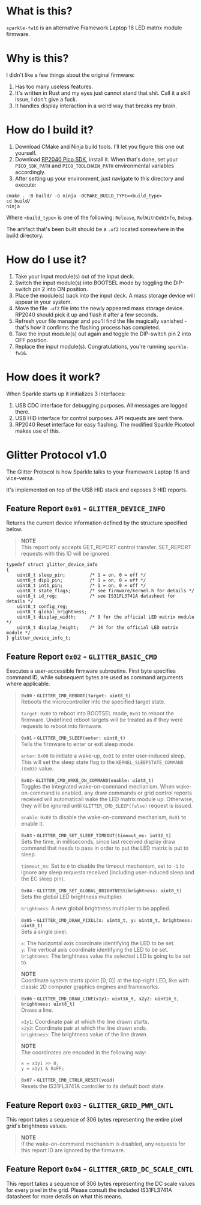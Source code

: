 ﻿# What is this?
`sparkle-fw16` is an alternative Framework Laptop 16 LED matrix module firmware.

# Why is this?
I didn't like a few things about the original firmware:
1. Has too many useless features.
2. It's written in Rust and my eyes just cannot stand that shit. 
   Call it a skill issue, I don't give a fuck.
3. It handles display interaction in a weird way that breaks my brain.

# How do I build it?
1. Download CMake and Ninja build tools. I'll let you figure this one out yourself.
2. Download [RP2040 Pico SDK](https://github.com/raspberrypi/pico-sdk), install it. 
When that's done, set your `PICO_SDK_PATH` and `PICO_TOOLCHAIN_PATH` environmental 
variables accordingly.
3. After setting up your environment, just navigate to this directory and execute:
```
cmake . -B build/ -G ninja -DCMAKE_BUILD_TYPE=<build_type>
cd build/
ninja
```
Where `<build_type>` is one of the following: `Release`, `RelWithDebInfo`, `Debug`.

The artifact that's been built should be a `.uf2` located somewhere in the build 
directory.

# How do I use it?
1. Take your input module(s) out of the input deck.
2. Switch the input module(s) into BOOTSEL mode by toggling the DIP-switch pin 2 
   into ON position. 
3. Place the module(s) back into the input deck. A mass storage device will appear 
   in your system. 
4. Move the file `.uf2` file into the newly appeared mass storage device. RP2040 
   should pick it up and flash it after a few seconds.
5. Refresh your file manager and you'll find the
   file magically vanished - that's how it confirms the flashing process has completed.
6. Take the input module(s) out again and toggle the DIP-switch pin 2 into OFF position.
7. Replace the input module(s). Congratulations, you're running `sparkle-fw16`.

# How does it work?
When Sparkle starts up it initializes 3 interfaces:
1. USB CDC interface for debugging purposes. All messages are logged there.
2. USB HID interface for control purposes. API requests are sent there.
3. RP2040 Reset interface for easy flashing. The modified Sparkle Picotool makes use of this.

# Glitter Protocol v1.0
The Glitter Protocol is how Sparkle talks to your Framework Laptop 16 and vice-versa.

It's implemented on top of the USB HID stack and exposes 3 HID reports.

## Feature Report `0x01` - `GLITTER_DEVICE_INFO`
Returns the current device information defined by the structure specified below.

> **NOTE**  
> This report only accepts GET_REPORT control transfer. SET_REPORT requests with this ID 
> will be ignored.

```
typedef struct glitter_device_info
{
    uint8_t sleep_pin;         /* 1 = on, 0 = off */
    uint8_t dip1_pin;          /* 1 = on, 0 = off */
    uint8_t intb_pin;          /* 1 = on, 0 = off */
    uint8_t state_flags;       /* see firmware/kernel.h for details */
    uint8_t id_reg;            /* see IS31FL3741A datasheet for details */
    uint8_t config_reg;
    uint8_t global_brightness;
    uint8_t display_width;     /* 9 for the official LED matrix module */
    uint8_t display_height;    /* 34 for the official LED matrix module */
} glitter_device_info_t;
```

## Feature Report `0x02` - `GLITTER_BASIC_CMD`
Executes a user-accessible firmware subroutine. First byte specifies command ID, while
subsequent bytes are used as command arguments where applicable.

> **`0x00` - `GLITTER_CMD_REBOOT(target: uint8_t)`**  
> Reboots the microcontroller into the specified target state.  
> 
> `target`: `0x00` to reboot into BOOTSEL mode, `0x01` to reboot the firmware. Undefined
>           reboot targets will be treated as if they were requests to reboot into firmware.

> **`0x01` - `GLITTER_CMD_SLEEP(enter: uint8_t)`**  
> Tells the firmware to enter or exit sleep mode. 
> 
> `enter`: `0x00` to initiate a wake-up, `0x01` to enter user-induced sleep. This will set the 
>          sleep state flag to the `KERNEL_SLEEPSTATE_COMMAND (0x03)` value.

> **`0x02`- `GLITTER_CMD_WAKE_ON_COMMAND(enable: uint8_t)`**  
> Toggles the integrated wake-on-command mechanism. When wake-on-command is enabled, any draw
> commands or grid control reports received will automaticall wake the LED matrix module up.
> Otherwise, they will be ignored until `GLITTER_CMD_SLEEP(false)` request is issued.
> 
> `enable`: `0x00` to disable the wake-on-command mechanism, `0x01` to enable it.

> **`0x03` - `GLITTER_CMD_SET_SLEEP_TIMEOUT(timeout_ms: int32_t)`**  
> Sets the time, in milliseconds, since last received display draw command that needs to pass
> in order to put the LED matrix is put to sleep.
> 
> `timeout_ms`: Set to `0` to disable the timeout mechanism, set to `-1` to ignore any sleep
>               requests received (including user-induced sleep and the EC sleep pin).

> **`0x04` - `GLITTER_CMD_SET_GLOBAL_BRIGHTNESS(brightness: uint8_t)`**  
> Sets the global LED brightness multiplier.
>
> `brightness`: A new global brightness multiplier to be applied.

> **`0x05` - `GLITTER_CMD_DRAW_PIXEL(x: uint8_t, y: uint8_t, brightness: uint8_t)`**  
> Sets a single pixel.
>
> `x`: The horizontal axis coordinate identifying the LED to be set.  
> `y`: The vertical axis coordinate identifying the LED to be set.  
> `brightness`: The brightness value the selected LED is going to be set to.
>
> **NOTE**  
> Coordinate system starts (point [0, 0]) at the top-right LED, like with classic 2D
> computer graphics engines and frameworks. 

> **`0x06` - `GLITTER_CMD_DRAW_LINE(x1y1: uint16_t, x2y2: uint16_t, brightness: uint8_t)`**  
> Draws a line.
>
> `x1y1`: Coordinate pair at which the line drawn starts.  
> `x2y2`: Coordinate pair at which the line drawn ends.  
> `brightness`: The brightness value of the line drawn.  
>
> **NOTE**  
> The coordinates are encoded in the following way:
> ```
> x = x1y1 >> 8;
> y = x1y1 & 0xFF;
> ```

> **`0x07` - `GLITTER_CMD_CTRLR_RESET(void)`**  
> Resets the IS31FL3741A controller to its default boot state.


## Feature Report `0x03` - `GLITTER_GRID_PWM_CNTL`
This report takes a sequence of 306 bytes representing the entire pixel grid's 
brightness values.

> **NOTE**  
> If the wake-on-command mechanism is disabled, any requests for this report ID
> are ignored by the firmware.

## Feature Report `0x04` - `GLITTER_GRID_DC_SCALE_CNTL`
This report takes a sequence of 306 bytes representing the DC scale values for
every pixel in the grid. Please consult the included IS31FL3741A datasheet for
more details on what this means.